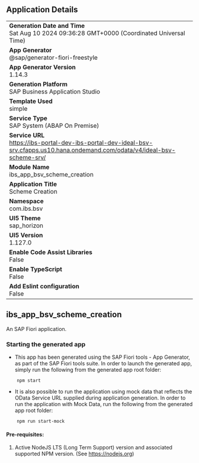 ## Application Details
|               |
| ------------- |
|**Generation Date and Time**<br>Sat Aug 10 2024 09:36:28 GMT+0000 (Coordinated Universal Time)|
|**App Generator**<br>@sap/generator-fiori-freestyle|
|**App Generator Version**<br>1.14.3|
|**Generation Platform**<br>SAP Business Application Studio|
|**Template Used**<br>simple|
|**Service Type**<br>SAP System (ABAP On Premise)|
|**Service URL**<br>https://ibs-portal-dev-ibs-portal-dev-ideal-bsv-srv.cfapps.us10.hana.ondemand.com/odata/v4/ideal-bsv-scheme-srv/|
|**Module Name**<br>ibs_app_bsv_scheme_creation|
|**Application Title**<br>Scheme Creation|
|**Namespace**<br>com.ibs.bsv|
|**UI5 Theme**<br>sap_horizon|
|**UI5 Version**<br>1.127.0|
|**Enable Code Assist Libraries**<br>False|
|**Enable TypeScript**<br>False|
|**Add Eslint configuration**<br>False|

## ibs_app_bsv_scheme_creation

An SAP Fiori application.

### Starting the generated app

-   This app has been generated using the SAP Fiori tools - App Generator, as part of the SAP Fiori tools suite.  In order to launch the generated app, simply run the following from the generated app root folder:

```
    npm start
```

- It is also possible to run the application using mock data that reflects the OData Service URL supplied during application generation.  In order to run the application with Mock Data, run the following from the generated app root folder:

```
    npm run start-mock
```

#### Pre-requisites:

1. Active NodeJS LTS (Long Term Support) version and associated supported NPM version.  (See https://nodejs.org)


